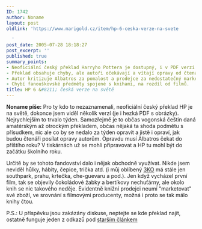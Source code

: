 ```yaml
---
ID: 1742
author: Noname
layout: post
oldlink: 'https://www.marigold.cz/item/hp-6-ceska-verze-na-svete

  '
post_date: 2005-07-28 18:18:27
post_excerpt: ''
published: true
summary_points:
- Neoficiální český překlad Harryho Pottera je dostupný, i v PDF verzi.
- Překlad obsahuje chyby, ale autoři očekávají a vítají opravy od čtenářů.
- Autor kritizuje Albatros za pomalost a prodejce za nedostatečný marketing knih.
- Chybí fanouškovské předměty spojené s knihami, na rozdíl od filmů.
title: HP 6 &#8211; česká verze na světě
---
```


<p><b>Noname píše:</b> Pro ty kdo to nezaznamenali, neoficiální český překlad HP je na světě, dokonce jsem viděl několik verzí (je i hezká PDF s obrázky). Nejrychlejším to trvalo týden. Samozřejmě je to občas vogonská češtin daná amatérským až otrockým překladem, občas nějaká ta shoda podmětu s přísudkem, nic ale co by se nedalo za týden opravit a jistě i opraví, jak budou čtenáři posílat opravy autorům. Opravdu musí Albatros čekat do příštího roku? V tiskárnách už se mohli připravovat a HP tu mohl být do začátku školního roku.<p>Určitě by se tohoto fandovství dalo i nějak obchodně využívat. Nikde jsem neviděl hůlky, hábity, čepice, trička atd. (i můj oblíbený <a href="http://www.3koshop.com/">3KO</a> má stále jen southpark, prahu, krtečka, che-guevaru a pod.). Jen když vycházel první film, tak se objevily čokoládové žabky a bertíkovy nechuťárny, ale okolo knih se nic takového neděje. Evidentně knižní prodejci neumí "marketovat" své zboží, ve srovnání s filmovými producenty, možná i proto se tak málo knihy čtou.</p>

<p>P.S.: U příspěvku jsou zakázány diskuse, neptejte se kde překlad najít, ostatně funguje jeden z odkazů pod <a href="/item/harry-potter-and-the-half-blood-prince-docteno#commentform">starším článkem</a></p>